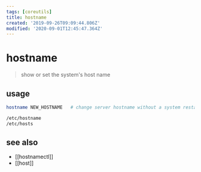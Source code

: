 ```yaml
---
tags: [coreutils]
title: hostname
created: '2019-09-26T09:09:44.806Z'
modified: '2020-09-01T12:45:47.364Z'
---
```


# hostname

> show or set the system's host name

## usage
```sh
hostname NEW_HOSTNAME   # change server hostname without a system restart

/etc/hostname
/etc/hosts
```

## see also
- [[hostnamectl]]
- [[host]]

